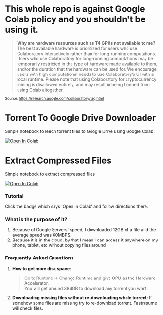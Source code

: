 # This whole repo is against Google Colab policy and you shouldn't be using it.
> **Why are hardware resources such as T4 GPUs not available to me?**
The best available hardware is prioritized for users who use Colaboratory interactively rather than for long-running computations. Users who use Colaboratory for long-running computations may be temporarily restricted in the type of hardware made available to them, and/or the duration that the hardware can be used for. We encourage users with high computational needs to use Colaboratory’s UI with a local runtime.
Please note that using Colaboratory for cryptocurrency mining is disallowed entirely, and may result in being banned from using Colab altogether.

<sub>Source: https://research.google.com/colaboratory/faq.html</sub>

# Torrent To Google Drive Downloader
Simple notebook to leech torrent files to Google Drive using Google Colab.

<a href="https://colab.research.google.com/github/FKLC/Torrent-To-Google-Drive-Downloader/blob/master/Torrent_To_Google_Drive_Downloader.ipynb" target="_parent"><img src="https://colab.research.google.com/assets/colab-badge.svg" alt="Open In Colab"/></a>


# Extract Compressed Files
Simple notebook to extract compressed files 

<a href="https://colab.research.google.com/github/death-angel-141/Torrent-to-Gdrive-Leecher/blob/master/extract_files.ipynb" target="_parent"><img src="https://colab.research.google.com/assets/colab-badge.svg" alt="Open In Colab"/></a>

### Tutorial
Click the badge which says 'Open in Colab' and follow directions there.

### What is the purpose of it?
1. Because of Google Servers' speed, I downloaded 12GB of a file and the average speed was 60MBPS.
2. Because it is in the cloud, by that I mean I can access it anywhere on my phone, tablet, etc without copying files around

### Frequently Asked Questions
1. **How to get more disk space**:

    > Go to Runtime -> Change Runtime and give GPU as the Hardware Accelerator.  
You will get around 384GB to download any torrent you want.

2. **Downloading missing files without re-downloading whole torrent**: If somehow some files are missing try to re-download torrent. Fastresume will check files.

